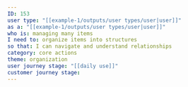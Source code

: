 ```yaml
---
ID: 153
user type: "[[example-1/outputs/user types/user|user]]"
as a: "[[example-1/outputs/user types/user|user]]"
who is: managing many items
I need to: organize items into structures
so that: I can navigate and understand relationships
category: core actions
theme: organization
user journey stage: "[[daily use]]"
customer journey stage:
---
```

